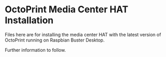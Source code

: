 # OctoPrint Media Center HAT Installation

Files here are for installing the media center HAT with the latest version of OctoPrint running on Raspbian Buster Desktop.

Further information to follow.
